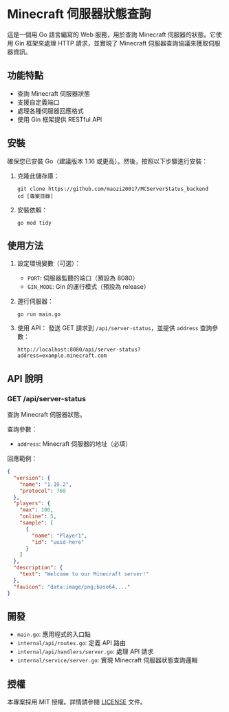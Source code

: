 # Minecraft 伺服器狀態查詢

這是一個用 Go 語言編寫的 Web 服務，用於查詢 Minecraft 伺服器的狀態。它使用 Gin 框架來處理 HTTP 請求，並實現了 Minecraft 伺服器查詢協議來獲取伺服器資訊。

## 功能特點

- 查詢 Minecraft 伺服器狀態
- 支援自定義端口
- 處理各種伺服器回應格式
- 使用 Gin 框架提供 RESTful API

## 安裝

確保您已安裝 Go（建議版本 1.16 或更高）。然後，按照以下步驟進行安裝：

1. 克隆此儲存庫：
   ```
   git clone https://github.com/maozi20017/MCServerStatus_backend
   cd [專案目錄]
   ```

2. 安裝依賴：
   ```
   go mod tidy
   ```

## 使用方法

1. 設定環境變數（可選）：
   - `PORT`: 伺服器監聽的端口（預設為 8080）
   - `GIN_MODE`: Gin 的運行模式（預設為 release）

2. 運行伺服器：
   ```
   go run main.go
   ```

3. 使用 API：
   發送 GET 請求到 `/api/server-status`，並提供 `address` 查詢參數：
   ```
   http://localhost:8080/api/server-status?address=example.minecraft.com
   ```

## API 說明

### GET /api/server-status

查詢 Minecraft 伺服器狀態。

查詢參數：
- `address`: Minecraft 伺服器的地址（必填）

回應範例：
```json
{
  "version": {
    "name": "1.19.2",
    "protocol": 760
  },
  "players": {
    "max": 100,
    "online": 5,
    "sample": [
      {
        "name": "Player1",
        "id": "uuid-here"
      }
    ]
  },
  "description": {
    "text": "Welcome to our Minecraft server!"
  },
  "favicon": "data:image/png;base64,..."
}
```

## 開發

- `main.go`: 應用程式的入口點
- `internal/api/routes.go`: 定義 API 路由
- `internal/api/handlers/server.go`: 處理 API 請求
- `internal/service/server.go`: 實現 Minecraft 伺服器狀態查詢邏輯

## 授權

本專案採用 MIT 授權。詳情請參閱 [LICENSE](LICENSE) 文件。
